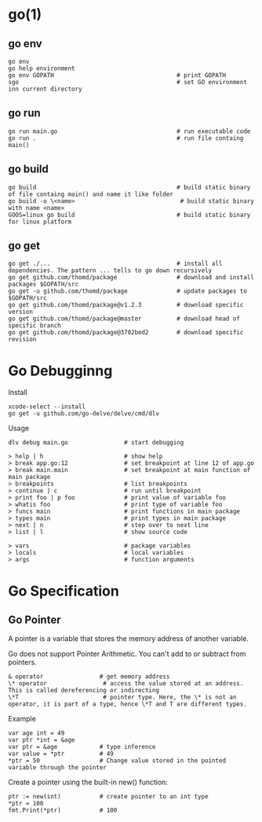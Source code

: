 
# go(1)

## go env

    go env
    go help environment
    go env GOPATH                                   # print GOPATH
    sgo                                             # set GO environment inn current directory

## go run

    go run main.go                                  # run executable code
    go run .                                        # run file containg main()

## go build

    go build                                        # build static binary of file containg main() and name it like folder
    go build -o \<name>                              # build static binary with name <name>
    GOOS=linux go build                             # build static binary for linux platform

## go get

    go get ./...                                    # install all dependencies. The pattern ... tells to go down recursively
    go get github.com/thomd/package                 # download and install packages $GOPATH/src
    go get -u github.com/thomd/package              # update packages to $GOPATH/src
    go get github.com/thomd/package@v1.2.3          # download specific version
    go get github.com/thomd/package@master          # download head of specific branch
    go get github.com/thomd/package@3702bed2        # download specific revision

# Go Debugginng

Install

    xcode-select --install
    go get -u github.com/go-delve/delve/cmd/dlv

Usage

    dlv debug main.go                # start debugging

    > help | h                       # show help
    > break app.go:12                # set breakpoint at line 12 of app.go
    > break main.main                # set breakpoint at main function of main package
    > breakpoints                    # list breakpoints
    > continue | c                   # run until breakpoint
    > print foo | p foo              # print value of variable foo
    > whatis foo                     # print type of variable foo
    > funcs main                     # print functions in main package
    > types main                     # print types in main package
    > next | n                       # step over to next line
    > list | l                       # show source code

    > vars                           # package variables
    > locals                         # local variables
    > args                           # function arguments

# Go Specification

## Go Pointer

A pointer is a variable that stores the memory address of another variable.

Go does not support Pointer Arithmetic. You can't add to or subtract from pointers.


    & operator                # get memory address
    \* operator                # access the value stored at an address. This is called dereferencing or indirecting
    \*T                        # pointer type. Here, the \* is not an operator, it is part of a type, hence \*T and T are different types.

  Example

    var age int = 49
    var ptr *int = &age
    var ptr = &age            # type inference
    var value = *ptr          # 49
    *ptr = 50                 # Change value stored in the pointed variable through the pointer

  Create a pointer using the built-in new() function:

    ptr := new(int)           # create pointer to an int type
    *ptr = 100
    fmt.Print(*ptr)           # 100

